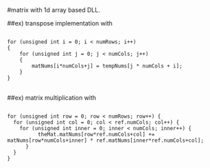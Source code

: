 
#matrix with 1d array based DLL.



##ex) transpose implementation with

<pre>
<code>
for (unsigned int i = 0; i < numRows; i++)
{
	for (unsigned int j = 0; j < numCols; j++)
	{
		matNums[i*numCols+j] = tempNums[j * numCols + i];
	}
}
</code>
</pre>

##ex) matrix multiplication with

<pre>
<code>
for (unsigned int row = 0; row < numRows; row++) {
  for (unsigned int col = 0; col < ref.numCols; col++) {
    for (unsigned int inner = 0; inner < numCols; inner++) {
 		  theMat.matNums[row*ref.numCols+col] += matNums[row*numCols+inner] * ref.matNums[inner*ref.numCols+col];
 	  }
  }
}
</code>
</pre>
